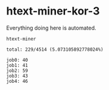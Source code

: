 # htext-miner-kor-3

Everything doing here is automated.

```
htext-miner

total: 229/4514 (5.073105892778024%)

job0: 40
job1: 41
job2: 59
job3: 43
job4: 46
```